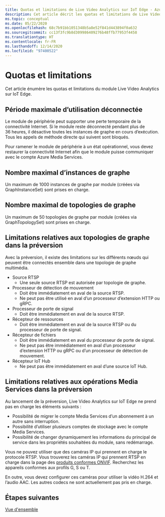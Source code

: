 ```yaml
---
title: Quotas et limitations de Live Video Analytics sur IoT Edge - Azure
description: Cet article décrit les quotas et limitations de Live Video Analytics sur IoT Edge.
ms.topic: conceptual
ms.date: 05/22/2020
ms.openlocfilehash: 68c7b91bb1051348b5a8e52f841d443894f0a632
ms.sourcegitcommit: cc13f3fc9b8d309986409276b48ffb77953f4458
ms.translationtype: HT
ms.contentlocale: fr-FR
ms.lasthandoff: 12/14/2020
ms.locfileid: "97400522"
---
```

# <a name="quotas-and-limitations"></a>Quotas et limitations

Cet article énumère les quotas et limitations du module Live Video Analytics sur IoT Edge.

## <a name="maximum-period-of-disconnected-use"></a>Période maximale d’utilisation déconnectée

Le module de périphérie peut supporter une perte temporaire de la connectivité Internet. Si le module reste déconnecté pendant plus de 36 heures, il désactive toutes les instances de graphe en cours d’exécution. Tous les appels de méthode directe qui suivent sont bloqués.

Pour ramener le module de périphérie à un état opérationnel, vous devez restaurer la connectivité Internet afin que le module puisse communiquer avec le compte Azure Media Services.

## <a name="maximum-number-of-graph-instances"></a>Nombre maximal d’instances de graphe

Un maximum de 1000 instances de graphe par module (créées via GraphInstanceSet) sont prises en charge.

## <a name="maximum-number-of-graph-topologies"></a>Nombre maximal de topologies de graphe

Un maximum de 50 topologies de graphe par module (créées via GraphTopologySet) sont prises en charge.

## <a name="limitations-on-graph-topologies-at-preview"></a>Limitations relatives aux topologies de graphe dans la préversion

Avec la préversion, il existe des limitations sur les différents nœuds qui peuvent être connectés ensemble dans une topologie de graphe multimédia.

* Source RTSP
   * Une seule source RTSP est autorisée par topologie de graphe.
* Processeur de détection de mouvement
   * Doit être immédiatement en aval de la source RTSP.
   * Ne peut pas être utilisé en aval d’un processeur d’extension HTTP ou gRPC.
* Processeur de porte de signal
   * Doit être immédiatement en aval de la source RTSP.
* Récepteur de ressources 
   * Doit être immédiatement en aval de la source RTSP ou du processeur de porte de signal.
* Récepteur de fichiers
   * Doit être immédiatement en aval du processeur de porte de signal.
   * Ne peut pas être immédiatement en aval d’un processeur d’extension HTTP ou gRPC ou d’un processeur de détection de mouvement.
* Récepteur IoT Hub
   * Ne peut pas être immédiatement en aval d’une source IoT Hub.

## <a name="limitations-on-media-service-operations-at-preview"></a>Limitations relatives aux opérations Media Services dans la préversion

Au lancement de la préversion, Live Video Analytics sur IoT Edge ne prend pas en charge les éléments suivants :

* Possibilité de migrer le compte Media Services d’un abonnement à un autre sans interruption.
* Possibilité d’utiliser plusieurs comptes de stockage avec le compte Media Services.
* Possibilité de changer dynamiquement les informations du principal de service dans les propriétés souhaitées du module, sans redémarrage.

Vous ne pouvez utiliser que des caméras IP qui prennent en charge le protocole RTSP. Vous trouverez les caméras IP qui prennent RTSP en charge dans la page des [produits conformes ONVIF](https://www.onvif.org/conformant-products). Recherchez les appareils conformes aux profils G, S ou T.

En outre, vous devez configurer ces caméras pour utiliser la vidéo H.264 et l’audio AAC. Les autres codecs ne sont actuellement pas pris en charge. 

## <a name="next-steps"></a>Étapes suivantes

[Vue d'ensemble](overview.md)
